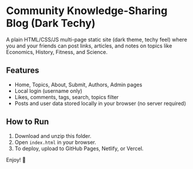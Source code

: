 # Community Knowledge-Sharing Blog (Dark Techy)

A plain HTML/CSS/JS multi-page static site (dark theme, techy feel) where you and your friends can post links, articles, and notes on topics like Economics, History, Fitness, and Science.

## Features
- Home, Topics, About, Submit, Authors, Admin pages
- Local login (username only)
- Likes, comments, tags, search, topics filter
- Posts and user data stored locally in your browser (no server required)

## How to Run
1. Download and unzip this folder.
2. Open `index.html` in your browser.
3. To deploy, upload to GitHub Pages, Netlify, or Vercel.

Enjoy! 🚀
